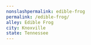 ```yaml
---
﻿nonslashpermalink: edible-frog
permalink: /edible-frog/
alley: Edible Frog
city: Knoxville
state: Tennessee
---
```


